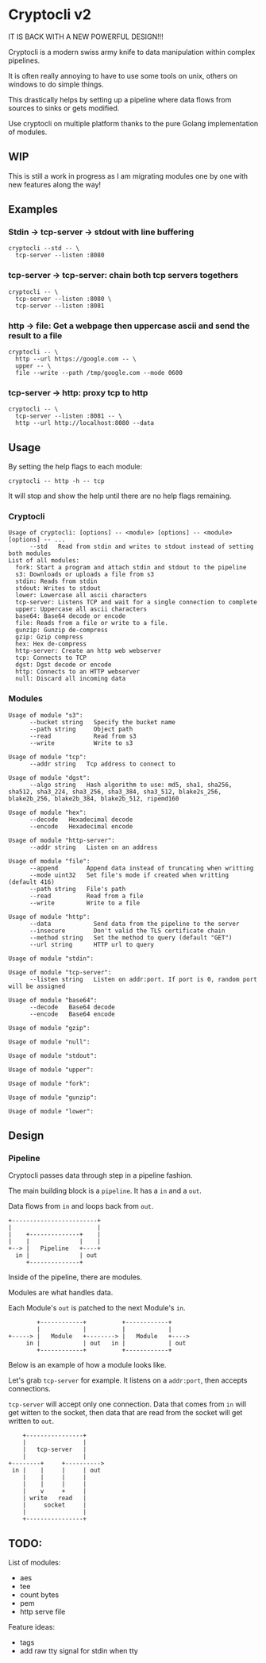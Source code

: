 # Cryptocli v2

IT IS BACK WITH A NEW POWERFUL DESIGN!!!

Cryptocli is a modern swiss army knife to data manipulation within complex pipelines.

It is often really annoying to have to use some tools on unix, others on windows to do simple things.

This drastically helps by setting up a pipeline where data flows from sources to sinks or gets modified.

Use cryptocli on multiple platform thanks to the pure Golang implementation of modules.

## WIP

This is still a work in progress as I am migrating modules one by one with new features along the way!

## Examples

### Stdin -> tcp-server -> stdout with line buffering

```
cryptocli --std -- \
  tcp-server --listen :8080
```

### tcp-server -> tcp-server: chain both tcp servers togethers

```
cryptocli -- \
  tcp-server --listen :8080 \
  tcp-server --listen :8081
```

### http -> file: Get a webpage then uppercase ascii and send the result to a file

```
cryptocli -- \
  http --url https://google.com -- \
  upper -- \
  file --write --path /tmp/google.com --mode 0600
```

### tcp-server -> http: proxy tcp to http

```
cryptocli -- \
  tcp-server --listen :8081 -- \
  http --url http://localhost:8080 --data
```

## Usage

By setting the help flags to each module:

```
cryptocli -- http -h -- tcp
```

It will stop and show the help until there are no help flags remaining. 

### Cryptocli

```
Usage of cryptocli: [options] -- <module> [options] -- <module> [options] -- ...
      --std   Read from stdin and writes to stdout instead of setting both modules
List of all modules:
  fork: Start a program and attach stdin and stdout to the pipeline
  s3: Downloads or uploads a file from s3
  stdin: Reads from stdin
  stdout: Writes to stdout
  lower: Lowercase all ascii characters
  tcp-server: Listens TCP and wait for a single connection to complete
  upper: Uppercase all ascii characters
  base64: Base64 decode or encode
  file: Reads from a file or write to a file.
  gunzip: Gunzip de-compress
  gzip: Gzip compress
  hex: Hex de-compress
  http-server: Create an http web webserver
  tcp: Connects to TCP
  dgst: Dgst decode or encode
  http: Connects to an HTTP webserver
  null: Discard all incoming data
```

### Modules

```
Usage of module "s3":
      --bucket string   Specify the bucket name
      --path string     Object path
      --read            Read from s3
      --write           Write to s3
```
```
Usage of module "tcp":
      --addr string   Tcp address to connect to
```
```
Usage of module "dgst":
      --algo string   Hash algorithm to use: md5, sha1, sha256, sha512, sha3_224, sha3_256, sha3_384, sha3_512, blake2s_256, blake2b_256, blake2b_384, blake2b_512, ripemd160
```
```
Usage of module "hex":
      --decode   Hexadecimal decode
      --encode   Hexadecimal encode
```
```
Usage of module "http-server":
      --addr string   Listen on an address
```
```
Usage of module "file":
      --append        Append data instead of truncating when writting
      --mode uint32   Set file's mode if created when writting (default 416)
      --path string   File's path
      --read          Read from a file
      --write         Write to a file
```
```
Usage of module "http":
      --data            Send data from the pipeline to the server
      --insecure        Don't valid the TLS certificate chain
      --method string   Set the method to query (default "GET")
      --url string      HTTP url to query
```
```
Usage of module "stdin":
```
```
Usage of module "tcp-server":
      --listen string   Listen on addr:port. If port is 0, random port will be assigned
```
```
Usage of module "base64":
      --decode   Base64 decode
      --encode   Base64 encode
```
```
Usage of module "gzip":
```
```
Usage of module "null":
```
```
Usage of module "stdout":
```
```
Usage of module "upper":
```
```
Usage of module "fork":
```
```
Usage of module "gunzip":
```
```
Usage of module "lower":
```

## Design

### Pipeline

Cryptocli passes data through step in a pipeline fashion.

The main building block is a `pipeline`. It has a `in` and a `out`.

Data flows from `in` and loops back from `out`.

```
+------------------------+
|                        |
|    +--------------+    |
|    |              |    |
+--> |   Pipeline   +----+
  in |              | out
     +--------------+

```

Inside of the pipeline, there are modules.

Modules are what handles data.

Each Module's `out` is patched to the next Module's `in`.

```
        +------------+          +------------+
        |            |          |            |
+-----> |   Module   +--------> |   Module   +---->
     in |            | out   in |            | out
        +------------+          +------------+

```

Below is an example of how a module looks like.

Let's grab `tcp-server` for example. It listens on a `addr:port`, then accepts connections.

`tcp-server` will accept only one connection. Data that comes from `in` will get witten to the socket, then data that are read from the socket will get written to `out`.

```
    +----------------+
    |                |
    |   tcp-server   |
    |                |
+--------+     +---------->
 in |    |     |     | out
    |    |     |     |
    |    |     |     |
    |    v     +     |
    | write   read   |
    |     socket     |
    |                |
    +----------------+
```

## TODO:

List of modules:

  * aes
  * tee
  * count bytes
  * pem
  * http serve file

Feature ideas:

  * tags
  * add raw tty signal for stdin when tty
